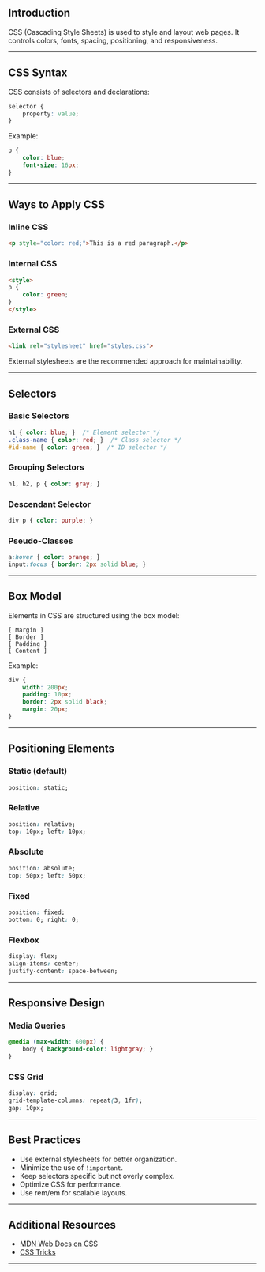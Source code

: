 ## Introduction

CSS (Cascading Style Sheets) is used to style and layout web pages. It controls colors, fonts, spacing, positioning, and responsiveness.

---

## CSS Syntax

CSS consists of selectors and declarations:

```css
selector {
    property: value;
}
```

Example:

```css
p {
    color: blue;
    font-size: 16px;
}
```

---

## Ways to Apply CSS

### Inline CSS

```html
<p style="color: red;">This is a red paragraph.</p>
```

### Internal CSS

```html
<style>
p {
    color: green;
}
</style>
```

### External CSS

```html
<link rel="stylesheet" href="styles.css">
```

External stylesheets are the recommended approach for maintainability.

---

## Selectors

### Basic Selectors

```css
h1 { color: blue; }  /* Element selector */
.class-name { color: red; }  /* Class selector */
#id-name { color: green; }  /* ID selector */
```

### Grouping Selectors

```css
h1, h2, p { color: gray; }
```

### Descendant Selector

```css
div p { color: purple; }
```

### Pseudo-Classes

```css
a:hover { color: orange; }
input:focus { border: 2px solid blue; }
```

---

## Box Model

Elements in CSS are structured using the box model:

```
[ Margin ]
[ Border ]
[ Padding ]
[ Content ]
```

Example:

```css
div {
    width: 200px;
    padding: 10px;
    border: 2px solid black;
    margin: 20px;
}
```

---

## Positioning Elements

### Static (default)

```css
position: static;
```

### Relative

```css
position: relative;
top: 10px; left: 10px;
```

### Absolute

```css
position: absolute;
top: 50px; left: 50px;
```

### Fixed

```css
position: fixed;
bottom: 0; right: 0;
```

### Flexbox

```css
display: flex;
align-items: center;
justify-content: space-between;
```

---

## Responsive Design

### Media Queries

```css
@media (max-width: 600px) {
    body { background-color: lightgray; }
}
```

### CSS Grid

```css
display: grid;
grid-template-columns: repeat(3, 1fr);
gap: 10px;
```

---

## Best Practices

- Use external stylesheets for better organization.
- Minimize the use of `!important`.
- Keep selectors specific but not overly complex.
- Optimize CSS for performance.
- Use rem/em for scalable layouts.

---

## Additional Resources

- [MDN Web Docs on CSS](https://developer.mozilla.org/en-US/docs/Web/CSS)
- [CSS Tricks](https://css-tricks.com/)

---